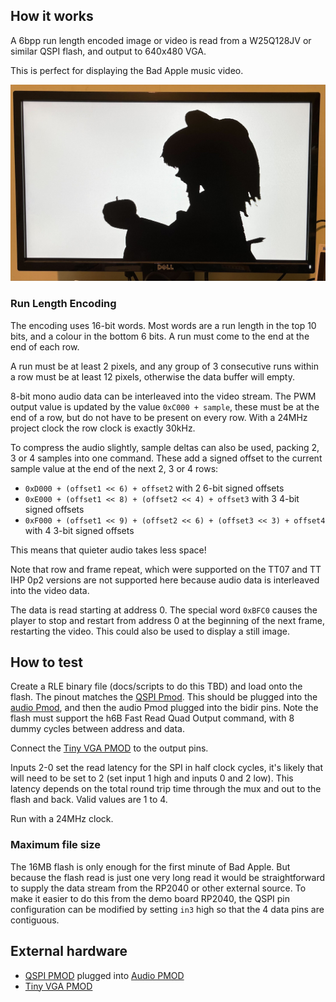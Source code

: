 <!---

This file is used to generate your project datasheet. Please fill in the information below and delete any unused
sections.

You can also include images in this folder and reference them in the markdown. Each image must be less than
512 kb in size, and the combined size of all images must be less than 1 MB.
-->

## How it works

A 6bpp run length encoded image or video is read from a W25Q128JV or similar QSPI flash, and output to 640x480 VGA.

This is perfect for displaying the Bad Apple music video.

![A frame from Bad Apple, rendered by the FPGA version of this design](badapple.jpg)

### Run Length Encoding

The encoding uses 16-bit words. Most words are a run length in the top 10 bits, and a colour in the bottom 6 bits.  A run must come to the end at the end of each row.

A run must be at least 2 pixels, and any group of 3 consecutive runs within a row must be at least 12 pixels, otherwise the data buffer will empty.

8-bit mono audio data can be interleaved into the video stream.  The PWM output value is updated by the value `0xC000 + sample`, these must be at the end of a row, but do not have to be present on every row.  With a 24MHz project clock the row clock is exactly 30kHz.

To compress the audio slightly, sample deltas can also be used, packing 2, 3 or 4 samples into one command.  These add a signed offset to the current sample value at the end of the next 2, 3 or 4 rows:

* `0xD000 + (offset1 << 6) + offset2` with 2 6-bit signed offsets
* `0xE000 + (offset1 << 8) + (offset2 << 4) + offset3` with 3 4-bit signed offsets
* `0xF000 + (offset1 << 9) + (offset2 << 6) + (offset3 << 3) + offset4` with 4 3-bit signed offsets

This means that quieter audio takes less space!

Note that row and frame repeat, which were supported on the TT07 and TT IHP 0p2 versions are not supported here because audio data is interleaved into the video data.

The data is read starting at address 0.  The special word `0xBFC0` causes the player to stop and restart from address 0 at the beginning of the next frame, restarting the video.  This could also be used to display a still image.

## How to test

Create a RLE binary file (docs/scripts to do this TBD) and load onto the flash.  The pinout matches the [QSPI Pmod](https://github.com/mole99/qspi-pmod).  This should be plugged into the [audio Pmod](https://github.com/MichaelBell/tt-audio-pmod), and then the audio Pmod plugged into the bidir pins.  Note the flash must support the h6B Fast Read Quad Output command, with 8 dummy cycles between address and data.

Connect the [Tiny VGA PMOD](https://github.com/mole99/tiny-vga) to the output pins.

Inputs 2-0 set the read latency for the SPI in half clock cycles, it's likely that will need to be set to 2 (set input 1 high and inputs 0 and 2 low).  This latency depends on the total round trip time through the mux and out to the flash and back.  Valid values are 1 to 4.

Run with a 24MHz clock.

### Maximum file size

The 16MB flash is only enough for the first minute of Bad Apple.  But because the flash read is just one very long read it would be straightforward to supply the data stream from the RP2040 or other external source.  To make it easier to do this from the demo board RP2040, the QSPI pin configuration can be modified by setting `in3` high so that the 4 data pins are contiguous.

## External hardware

* [QSPI PMOD](https://github.com/mole99/qspi-pmod) plugged into [Audio PMOD](https://github.com/MichaelBell/tt-audio-pmod)
* [Tiny VGA PMOD](https://github.com/mole99/tiny-vga)
